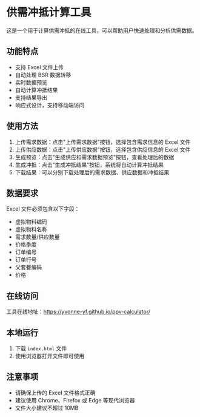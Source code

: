 # 供需冲抵计算工具

这是一个用于计算供需冲抵的在线工具，可以帮助用户快速处理和分析供需数据。

## 功能特点

- 支持 Excel 文件上传
- 自动处理 BSR 数据转移
- 实时数据预览
- 自动计算冲抵结果
- 支持结果导出
- 响应式设计，支持移动端访问

## 使用方法

1. 上传需求数据：点击"上传需求数据"按钮，选择包含需求信息的 Excel 文件
2. 上传供应数据：点击"上传供应数据"按钮，选择包含供应信息的 Excel 文件
3. 生成预览：点击"生成供应和需求数据预览"按钮，查看处理后的数据
4. 生成冲抵：点击"生成冲抵结果"按钮，系统将自动计算冲抵结果
5. 下载结果：可以分别下载处理后的需求数据、供应数据和冲抵结果

## 数据要求

Excel 文件必须包含以下字段：
- 虚拟物料编码
- 虚拟物料名称
- 需求数量/供应数量
- 价格季度
- 订单编号
- 订单行号
- 父套餐编码
- 价格

## 在线访问

工具在线地址：https://yvonne-yf.github.io/ppv-calculator/

## 本地运行

1. 下载 `index.html` 文件
2. 使用浏览器打开文件即可使用

## 注意事项

- 请确保上传的 Excel 文件格式正确
- 建议使用 Chrome、Firefox 或 Edge 等现代浏览器
- 文件大小建议不超过 10MB 